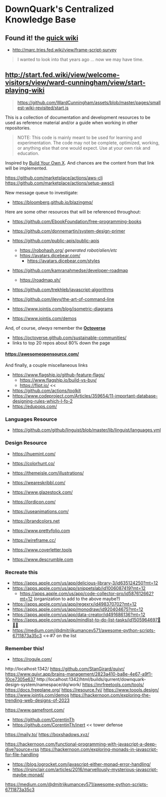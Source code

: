 # DownQuark's Centralized Knowledge Base
## Found it! the [quick wiki](http://marc.tries.fed.wiki/view/c2-for-me/ward.eu.wiki.org/c2-for-me)
- http://marc.tries.fed.wiki/view/frame-script-survey
> I wanted to look into that years ago ... now we may have time.
## http://start.fed.wiki/view/welcome-visitors/view/ward-cunningham/view/start-playing-wiki
> https://github.com/WardCunningham/assets/blob/master/pages/smallest-wiki-revisited/start.js

This is a collection of documentation and development resources to be used as reference material and/or a guide when working in other repositories.

> NOTE: This code is mainly meant to be used for learning and experimentation. The code may not be complete, optimized, working, or anything else that one would expect.
> Use at your own risk and education.

Inspired by [Build Your Own X](https://github.com/danistefanovic/build-your-own-x). And chances are the content from that link will be implemented.

https://github.com/marketplace/actions/aws-cli
https://github.com/marketplace/actions/setup-awscli

New message queue to investigate:
- https://bloomberg.github.io/blazingmq/

Here are some other resources that will be referenced throughout:
- https://github.com/EbookFoundation/free-programming-books
- https://github.com/donnemartin/system-design-primer
- https://github.com/public-apis/public-apis
  - https://robohash.org/ _generated robot/alien/etc_
  - https://avatars.dicebear.com/
    - https://avatars.dicebear.com/styles
- https://github.com/kamranahmedse/developer-roadmap
  - https://roadmap.sh/
- https://github.com/trekhleb/javascript-algorithms
- https://github.com/jlevy/the-art-of-command-line
- https://www.jointjs.com/blog/isometric-diagrams

- https://www.jointjs.com/demos

And, of course, _always_ remember the **[Octoverse](https://octoverse.github.com/)**
 - https://octoverse.github.com/sustainable-communities/
  - links to top 20 repos about 80% down the page

#### https://awesomeopensource.com/

And finally, a couple miscellaneous links
- https://www.flagship.io/github-feature-flags/
  - https://www.flagship.io/build-vs-buy/
  - https://flipt.io/ <<
-  https://github.com/actions/toolkit
-  https://www.codeproject.com/Articles/359654/11-important-database-designing-rules-which-I-fo-2
- https://edupops.com/

### Languages Resource
- https://github.com/github/linguist/blob/master/lib/linguist/languages.yml

### Design Resource
- https://huemint.com/
- https://colorhunt.co/
- https://themeisle.com/illustrations/
- https://weareskribbl.com/
- https://www.glazestock.com/
- https://lordicon.com/
- https://useanimations.com/
- https://brandcolors.net
- https://www.prettyfolio.com
- https://wireframe.cc/

- https://www.coverletter.tools
- https://www.descrumble.com


### Recreate this
- https://apps.apple.com/us/app/delicious-library-3/id635124250?mt=12
- https://apps.apple.com/us/app/snippetslab/id1006087419?mt=12
  - https://apps.apple.com/us/app/code-collector-pro/id587612662?mt=12 (organization to add to the above maybe?)
- https://apps.apple.com/us/app/regexrx/id498370702?mt=12
- https://apps.apple.com/us/app/monodraw/id920404675?mt=12
- https://apps.apple.com/us/app/data-creator/id491686136?mt=12
- https://apps.apple.com/us/app/mindlist-to-do-list-tasks/id1505964697👋👋👋
- https://medium.com/@dmitrijkumancev571/awesome-python-scripts-6711873a35c3 <<-#7 on the list

### Remember this!
- https://rogule.com/

http://localhost:1342/
https://github.com/StanGirard/quivr/
https://www.quivr.app/brains-management/2823a410-ba8e-4e67-a9f1-10ce7305e637
http://localhost:1342/html/builds/qurrent/downquark-design-system/namespace/dq/work/
https://mrfreetools.com/tools/
https://docs.freeplane.org/
https://resource.fyi/
https://www.toools.design/
https://www.jointjs.com/demos
https://hackernoon.com/exploring-the-trending-web-designs-of-2023

https://www.gamefront.com/

- https://github.com/CorentinTh
- https://github.com/CorentinTh/inert << tower defense

https://maily.to/
https://boxshadows.xyz/

https://hackernoon.com/functional-programming-with-javascript-a-deep-dive?source=rss
https://hackernoon.com/exploring-monads-in-javascript-for-file-handling
- https://blog.logrocket.com/javascript-either-monad-error-handling/
- https://jrsinclair.com/articles/2016/marvellously-mysterious-javascript-maybe-monad/

https://medium.com/@dmitrijkumancev571/awesome-python-scripts-6711873a35c3